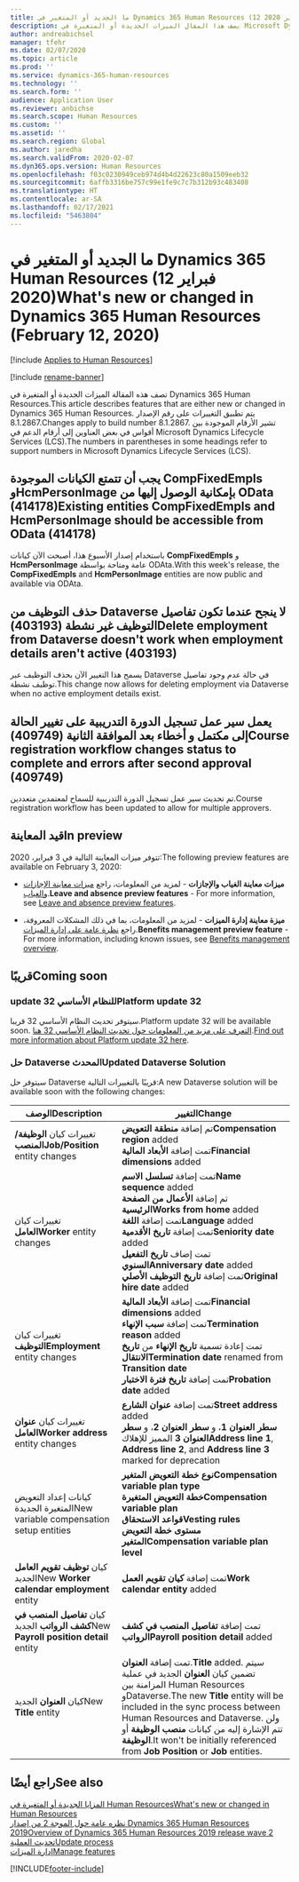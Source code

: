 ```yaml
---
title: ما الجديد أو المتغير في Dynamics 365 Human Resources (12 فبراير 2020)
description: يصف هذا المقال الميزات الجديدة أو المتغيرة في Microsoft Dynamics 365 Human Resources لإصدار 12 فبراير 2020.
author: andreabichsel
manager: tfehr
ms.date: 02/07/2020
ms.topic: article
ms.prod: ''
ms.service: dynamics-365-human-resources
ms.technology: ''
ms.search.form: ''
audience: Application User
ms.reviewer: anbichse
ms.search.scope: Human Resources
ms.custom: ''
ms.assetid: ''
ms.search.region: Global
ms.author: jaredha
ms.search.validFrom: 2020-02-07
ms.dyn365.ops.version: Human Resources
ms.openlocfilehash: f03c0230949ceb974d4b4d22623c80a1509eeb32
ms.sourcegitcommit: 6affb3316be757c99e1fe9c7c7b312b93c483408
ms.translationtype: HT
ms.contentlocale: ar-SA
ms.lasthandoff: 02/17/2021
ms.locfileid: "5463804"
---
```

# <a name="whats-new-or-changed-in-dynamics-365-human-resources-february-12-2020"></a><span data-ttu-id="18ddd-103">ما الجديد أو المتغير في Dynamics 365 Human Resources (12 فبراير 2020)</span><span class="sxs-lookup"><span data-stu-id="18ddd-103">What's new or changed in Dynamics 365 Human Resources (February 12, 2020)</span></span>

[!include [Applies to Human Resources](../includes/applies-to-hr.md)]

[!include [rename-banner](~/includes/cc-data-platform-banner.md)]

<span data-ttu-id="18ddd-104">تصف هذه المقالة الميزات الجديدة أو المتغيرة في Dynamics 365 Human Resources.</span><span class="sxs-lookup"><span data-stu-id="18ddd-104">This article describes features that are either new or changed in Dynamics 365 Human Resources.</span></span> <span data-ttu-id="18ddd-105">يتم تطبيق التغييرات على رقم الإصدار 8.1.2867.</span><span class="sxs-lookup"><span data-stu-id="18ddd-105">Changes apply to build number 8.1.2867.</span></span> <span data-ttu-id="18ddd-106">تشير الأرقام الموجودة بين أقواس في بعض العناوين إلى أرقام الدعم في Microsoft Dynamics Lifecycle Services (LCS).</span><span class="sxs-lookup"><span data-stu-id="18ddd-106">The numbers in parentheses in some headings refer to support numbers in Microsoft Dynamics Lifecycle Services (LCS).</span></span>

## <a name="existing-entities-compfixedempls-and-hcmpersonimage-should-be-accessible-from-odata-414178"></a><span data-ttu-id="18ddd-107">يجب أن تتمتع الكيانات الموجودة CompFixedEmpls وHcmPersonImage بإمكانية الوصول إليها من OData (414178)</span><span class="sxs-lookup"><span data-stu-id="18ddd-107">Existing entities CompFixedEmpls and HcmPersonImage should be accessible from OData (414178)</span></span>

<span data-ttu-id="18ddd-108">باستخدام إصدار الأسبوع هذا، أصبحت الآن كيانات **CompFixedEmpls** و **HcmPersonImage** عامة ومتاحة بواسطة ODAta.</span><span class="sxs-lookup"><span data-stu-id="18ddd-108">With this week's release, the **CompFixedEmpls** and **HcmPersonImage** entities are now public and available via ODAta.</span></span>

## <a name="delete-employment-from-dataverse-doesnt-work-when-employment-details-arent-active-403193"></a><span data-ttu-id="18ddd-109">حذف التوظيف من Dataverse لا ينجح عندما تكون تفاصيل التوظيف غير نشطة (403193)</span><span class="sxs-lookup"><span data-stu-id="18ddd-109">Delete employment from Dataverse doesn't work when employment details aren't active (403193)</span></span>

<span data-ttu-id="18ddd-110">يسمح هذا التغيير الآن بحذف التوظيف عبر Dataverse في حالة عدم وجود تفاصيل توظيف نشطة.</span><span class="sxs-lookup"><span data-stu-id="18ddd-110">This change now allows for deleting employment via Dataverse when no active employment details exist.</span></span>

## <a name="course-registration-workflow-changes-status-to-complete-and-errors-after-second-approval-409749"></a><span data-ttu-id="18ddd-111">يعمل سير عمل تسجيل الدورة التدريبية على تغيير الحالة إلى مكتمل و أخطاء بعد الموافقة الثانية (409749)</span><span class="sxs-lookup"><span data-stu-id="18ddd-111">Course registration workflow changes status to complete and errors after second approval (409749)</span></span>

<span data-ttu-id="18ddd-112">تم تحديث سير عمل تسجيل الدورة التدريبية للسماح لمعتمدين متعددين.</span><span class="sxs-lookup"><span data-stu-id="18ddd-112">Course registration workflow has been updated to allow for multiple approvers.</span></span>

## <a name="in-preview"></a><span data-ttu-id="18ddd-113">قيد المعاينة</span><span class="sxs-lookup"><span data-stu-id="18ddd-113">In preview</span></span>

<span data-ttu-id="18ddd-114">تتوفر ميزات المعاينة التالية في 3 فبراير، 2020:</span><span class="sxs-lookup"><span data-stu-id="18ddd-114">The following preview features are available on February 3, 2020:</span></span>

- <span data-ttu-id="18ddd-115">**ميزات معاينة الغياب والإجازات** - لمزيد من المعلومات، راجع [ميزات معاينة الإجازات والغياب](hr-leave-and-absence-overview.md?leave-and-absence-preview-features).</span><span class="sxs-lookup"><span data-stu-id="18ddd-115">**Leave and absence preview features** - For more information, see [Leave and absence preview features](hr-leave-and-absence-overview.md?leave-and-absence-preview-features).</span></span>

- <span data-ttu-id="18ddd-116">**ميزة معاينة إدارة الميزات** - لمزيد من المعلومات، بما في ذلك المشكلات المعروفة، راجع [نظرة عامة على إدارة الميزات](hr-benefits-management-overview.md).</span><span class="sxs-lookup"><span data-stu-id="18ddd-116">**Benefits management preview feature** - For more information, including known issues, see [Benefits management overview](hr-benefits-management-overview.md).</span></span>

## <a name="coming-soon"></a><span data-ttu-id="18ddd-117">قريبًا</span><span class="sxs-lookup"><span data-stu-id="18ddd-117">Coming soon</span></span>

### <a name="platform-update-32"></a><span data-ttu-id="18ddd-118">update 32 للنظام الأساسي</span><span class="sxs-lookup"><span data-stu-id="18ddd-118">Platform update 32</span></span> 

<span data-ttu-id="18ddd-119">سيتوفر تحديث النظام الأساسي 32 قريبا.</span><span class="sxs-lookup"><span data-stu-id="18ddd-119">Platform update 32 will be available soon.</span></span> <span data-ttu-id="18ddd-120">[التعرف على مزيد من المعلومات حول تحديث النظام الأساسي 32 هنا](https://docs.microsoft.com/dynamics365/fin-ops-core/dev-itpro/get-started/whats-new-platform-update-32).</span><span class="sxs-lookup"><span data-stu-id="18ddd-120">[Find out more information about Platform update 32 here](https://docs.microsoft.com/dynamics365/fin-ops-core/dev-itpro/get-started/whats-new-platform-update-32).</span></span>

### <a name="updated-dataverse-solution"></a><span data-ttu-id="18ddd-121">حل Dataverse المحدث</span><span class="sxs-lookup"><span data-stu-id="18ddd-121">Updated Dataverse Solution</span></span>

<span data-ttu-id="18ddd-122">سيتوفر حل Dataverse قريبًا بالتغييرات التالية:</span><span class="sxs-lookup"><span data-stu-id="18ddd-122">A new Dataverse solution will be available soon with the following changes:</span></span>

| <span data-ttu-id="18ddd-123">‏‏الوصف</span><span class="sxs-lookup"><span data-stu-id="18ddd-123">Description</span></span> | <span data-ttu-id="18ddd-124">التغيير</span><span class="sxs-lookup"><span data-stu-id="18ddd-124">Change</span></span> |
| ----------------------------------------- | --- |
| <span data-ttu-id="18ddd-125">تغييرات كيان **الوظيفة/المنصب**</span><span class="sxs-lookup"><span data-stu-id="18ddd-125">**Job/Position** entity changes</span></span> | <span data-ttu-id="18ddd-126">تم إضافة **منطقة التعويض**</span><span class="sxs-lookup"><span data-stu-id="18ddd-126">**Compensation region** added</span></span></br><span data-ttu-id="18ddd-127">تمت إضافة **الأبعاد المالية**</span><span class="sxs-lookup"><span data-stu-id="18ddd-127">**Financial dimensions** added</span></span> |
| <span data-ttu-id="18ddd-128">تغييرات كيان **العامل**</span><span class="sxs-lookup"><span data-stu-id="18ddd-128">**Worker** entity changes</span></span> | <span data-ttu-id="18ddd-129">تمت إضافة **تسلسل الاسم**</span><span class="sxs-lookup"><span data-stu-id="18ddd-129">**Name sequence** added</span></span></br><span data-ttu-id="18ddd-130">تم إضافة **الأعمال من الصفحة الرئيسية**</span><span class="sxs-lookup"><span data-stu-id="18ddd-130">**Works from home** added</span></span></br><span data-ttu-id="18ddd-131">تمت إضافة **اللغة**</span><span class="sxs-lookup"><span data-stu-id="18ddd-131">**Language** added</span></span></br><span data-ttu-id="18ddd-132">تمت إضافة **تاريخ الأقدمية**</span><span class="sxs-lookup"><span data-stu-id="18ddd-132">**Seniority date** added</span></span></br><span data-ttu-id="18ddd-133">تمت إضاف **تاريخ التفعيل السنوي**</span><span class="sxs-lookup"><span data-stu-id="18ddd-133">**Anniversary date** added</span></span></br><span data-ttu-id="18ddd-134">تمت إضافة **تاريخ التوظيف الأصلي**</span><span class="sxs-lookup"><span data-stu-id="18ddd-134">**Original hire date** added</span></span> |
| <span data-ttu-id="18ddd-135">تغييرات كيان **التوظيف**</span><span class="sxs-lookup"><span data-stu-id="18ddd-135">**Employment** entity changes</span></span> | <span data-ttu-id="18ddd-136">تمت إضافة **الأبعاد المالية**</span><span class="sxs-lookup"><span data-stu-id="18ddd-136">**Financial dimensions** added</span></span></br><span data-ttu-id="18ddd-137">تمت إضافة **سبب الإنهاء**</span><span class="sxs-lookup"><span data-stu-id="18ddd-137">**Termination reason** added</span></span></br><span data-ttu-id="18ddd-138">تمت إعادة تسمية **تاريخ الإنهاء** من **تاريخ الانتقال**</span><span class="sxs-lookup"><span data-stu-id="18ddd-138">**Termination date** renamed from **Transition date**</span></span></br><span data-ttu-id="18ddd-139">تمت إضافة **تاريخ فترة الاختبار**</span><span class="sxs-lookup"><span data-stu-id="18ddd-139">**Probation date** added</span></span> |
| <span data-ttu-id="18ddd-140">تغييرات كيان **عنوان العامل**</span><span class="sxs-lookup"><span data-stu-id="18ddd-140">**Worker address** entity changes</span></span> | <span data-ttu-id="18ddd-141">تمت إضافة **عنوان الشارع**</span><span class="sxs-lookup"><span data-stu-id="18ddd-141">**Street address** added</span></span></br><span data-ttu-id="18ddd-142">**سطر العنوان 1**، و **سطر العنوان 2**، و **سطر العنوان 3** المميز للإهلاك</span><span class="sxs-lookup"><span data-stu-id="18ddd-142">**Address line 1**, **Address line 2**, and **Address line 3** marked for deprecation</span></span> |
| <span data-ttu-id="18ddd-143">كيانات إعداد التعويض المتغيرة الجديدة</span><span class="sxs-lookup"><span data-stu-id="18ddd-143">New variable compensation setup entities</span></span> | <span data-ttu-id="18ddd-144">**نوع خطة التعويض المتغير**</span><span class="sxs-lookup"><span data-stu-id="18ddd-144">**Compensation variable plan type**</span></span></br><span data-ttu-id="18ddd-145">**خطة التعويض المتغيرة**</span><span class="sxs-lookup"><span data-stu-id="18ddd-145">**Compensation variable plan**</span></span></br><span data-ttu-id="18ddd-146">**قواعد الاستحقاق**</span><span class="sxs-lookup"><span data-stu-id="18ddd-146">**Vesting rules**</span></span></br><span data-ttu-id="18ddd-147">**مستوى خطة التعويض المتغير**</span><span class="sxs-lookup"><span data-stu-id="18ddd-147">**Compensation variable plan level**</span></span> |
| <span data-ttu-id="18ddd-148">كيان **توظيف تقويم العامل** الجديد</span><span class="sxs-lookup"><span data-stu-id="18ddd-148">New **Worker calendar employment** entity</span></span> | <span data-ttu-id="18ddd-149">تمت إضافة **كيان تقويم العمل**</span><span class="sxs-lookup"><span data-stu-id="18ddd-149">**Work calendar entity** added</span></span> |
| <span data-ttu-id="18ddd-150">كيان **تفاصيل المنصب في كشف الرواتب** الجديد</span><span class="sxs-lookup"><span data-stu-id="18ddd-150">New **Payroll position detail** entity</span></span> | <span data-ttu-id="18ddd-151">تمت إضافة **تفاصيل المنصب في كشف الرواتب**</span><span class="sxs-lookup"><span data-stu-id="18ddd-151">**Payroll position detail** added</span></span> |
| <span data-ttu-id="18ddd-152">كيان **العنوان** الجديد</span><span class="sxs-lookup"><span data-stu-id="18ddd-152">New **Title** entity</span></span> | <span data-ttu-id="18ddd-153">تمت إضافة **العنوان**.</span><span class="sxs-lookup"><span data-stu-id="18ddd-153">**Title** added.</span></span> <span data-ttu-id="18ddd-154">سيتم تضمين كيان **العنوان** الجديد في عملية المزامنة بين Human Resources وDataverse.</span><span class="sxs-lookup"><span data-stu-id="18ddd-154">The new **Title** entity will be included in the sync process between Human Resources and Dataverse.</span></span> <span data-ttu-id="18ddd-155">ولن تتم الإشارة إليه من كيانات **منصب الوظيفة** أو **الوظيفة**.</span><span class="sxs-lookup"><span data-stu-id="18ddd-155">It won't be initially referenced from **Job Position** or **Job** entities.</span></span> |

## <a name="see-also"></a><span data-ttu-id="18ddd-156">راجع أيضًا</span><span class="sxs-lookup"><span data-stu-id="18ddd-156">See also</span></span>

[<span data-ttu-id="18ddd-157">المزايا الجديدة أو المتغيرة في Human Resources</span><span class="sxs-lookup"><span data-stu-id="18ddd-157">What's new or changed in Human Resources</span></span>](hr-admin-whats-new.md)</br>
[<span data-ttu-id="18ddd-158">نظره عامة حول الموجة 2 من إصدار Dynamics 365 Human Resources  2019</span><span class="sxs-lookup"><span data-stu-id="18ddd-158">Overview of Dynamics 365 Human Resources 2019 release wave 2</span></span>](https://docs.microsoft.com/dynamics365-release-plan/2019wave2/dynamics365-human-resources/)</br>
[<span data-ttu-id="18ddd-159">تحديث العملية</span><span class="sxs-lookup"><span data-stu-id="18ddd-159">Update process</span></span>](hr-admin-setup-update-process.md)</br>
[<span data-ttu-id="18ddd-160">إدارة الميزات</span><span class="sxs-lookup"><span data-stu-id="18ddd-160">Manage features</span></span>](hr-admin-manage-features.md)

[!INCLUDE[footer-include](../includes/footer-banner.md)]